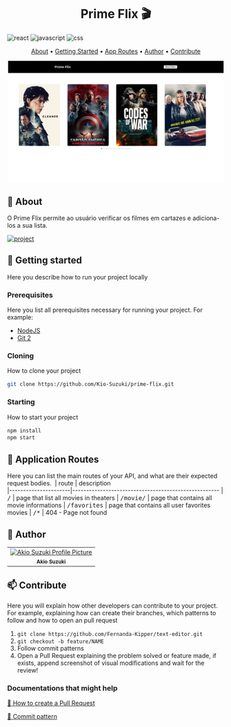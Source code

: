 [JAVASCRIPT__BADGE]: https://img.shields.io/badge/Javascript-000?style=for-the-badge&logo=javascript
[JavaScript]: https://img.shields.io/badge/javascript-%23323330.svg?style=for-the-badge&logo=javascript&logoColor=%23F7DF1E
[REACT__BADGE]: https://img.shields.io/badge/React-005CFE?style=for-the-badge&logo=react
[CSS3]: https://img.shields.io/badge/css3-%231572B6.svg?style=for-the-badge&logo=css3&logoColor=white
[PROJECT__BADGE]: https://img.shields.io/badge/📱Visit_this_project-000?style=for-the-badge&logo=project
[PROJECT__URL]: https://github.com/Kio-Suzuki/prime-flix

<h1 align="center" style="font-weight: bold;">Prime Flix 🎬</h1>

![react][REACT__BADGE]
![javascript][JavaScript]
![css][CSS3]

<p align="center">
 <a href="#about">About</a> • 
 <a href="#started">Getting Started</a> • 
  <a href="#started">App Routes</a> • 
  <a href="#colab">Author</a> •
 <a href="#contribute">Contribute</a>
</p>


<p align="center">
    <img src="https://github.com/Kio-Suzuki/prime-flix/blob/main/public/home1.png?raw=true" alt="Image Example" width="500px">
</p>

<h2 id="started">📌 About</h2>

O Prime Flix permite ao usuário verificar os filmes em cartazes e adiciona-los a sua lista.

[![project][PROJECT__BADGE]][PROJECT__URL]

<h2 id="started">🚀 Getting started</h2>

Here you describe how to run your project locally

<h3>Prerequisites</h3>

Here you list all prerequisites necessary for running your project. For example:

- [NodeJS](https://github.com/)
- [Git 2](https://github.com)

<h3>Cloning</h3>

How to clone your project

```bash
git clone https://github.com/Kio-Suzuki/prime-flix.git
```

<h3>Starting</h3>

How to start your project

```bash
npm install
npm start
```

<h2 id="routes">📍 Application Routes</h2>

Here you can list the main routes of your API, and what are their expected request bodies.
​
| route               | description                                          
|----------------------|-----------------------------------------------------
| <kbd>/</kbd>     | page that list all movies in theaters
| <kbd>/movie/</kbd>     | page that contains all movie informations
| <kbd>/favorites</kbd>     | page that contains all user favorites movies
| <kbd>/*</kbd>     | 404 - Page not found

<h2 id="colab">🤝 Author</h2>

<table>
  <tr>
    <td align="center">
      <a href="#">
        <img src="https://avatars.githubusercontent.com/u/116661015?v=4" width="100px;" alt="Akio Suzuki Profile Picture"/><br>
        <sub>
          <b>Akio Suzuki</b>
        </sub>
      </a>
    </td>
  </tr>
</table>

<h2 id="contribute">📫 Contribute</h2>

Here you will explain how other developers can contribute to your project. For example, explaining how can create their branches, which patterns to follow and how to open an pull request

1. `git clone https://github.com/Fernanda-Kipper/text-editor.git`
2. `git checkout -b feature/NAME`
3. Follow commit patterns
4. Open a Pull Request explaining the problem solved or feature made, if exists, append screenshot of visual modifications and wait for the review!

<h3>Documentations that might help</h3>

[📝 How to create a Pull Request](https://www.atlassian.com/br/git/tutorials/making-a-pull-request)

[💾 Commit pattern](https://gist.github.com/joshbuchea/6f47e86d2510bce28f8e7f42ae84c716)
